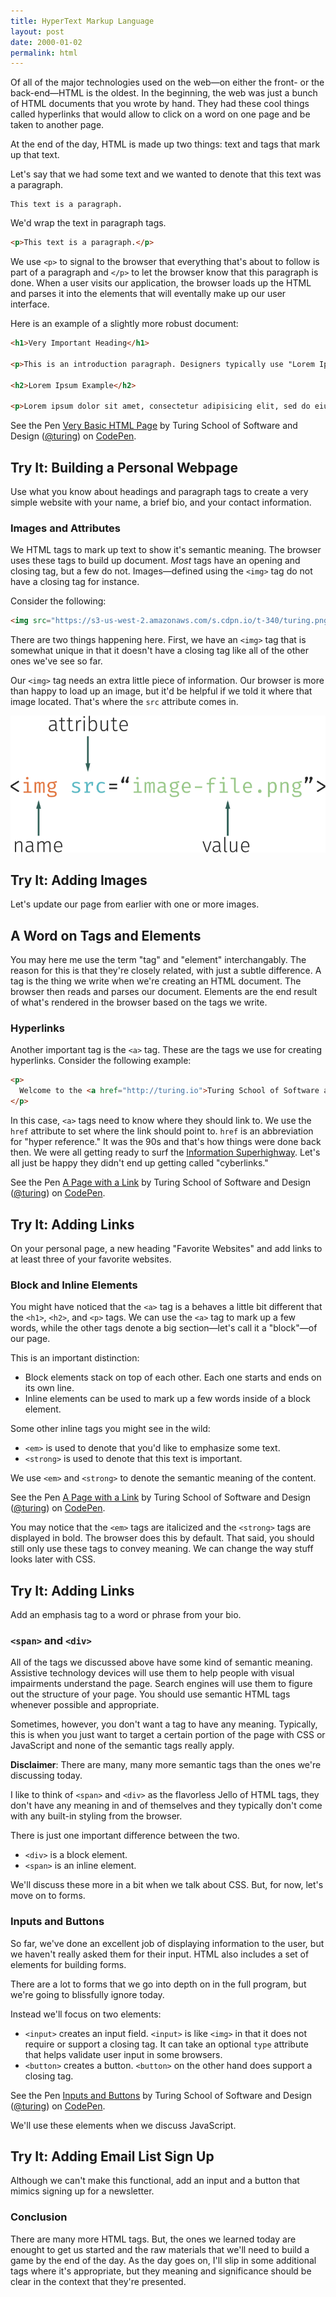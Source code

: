 ```yaml
---
title: HyperText Markup Language
layout: post
date: 2000-01-02
permalink: html
---
```


Of all of the major technologies used on the web—on either the front- or the back-end—HTML is the oldest. In the beginning, the web was just a bunch of HTML documents that you wrote by hand. They had these cool things called hyperlinks that would allow to click on a word on one page and be taken to another page.

At the end of the day, HTML is made up two things: text and tags that mark up that text.

Let's say that we had some text and we wanted to denote that this text was a paragraph.

```
This text is a paragraph.
```

We'd wrap the text in paragraph tags.

```html
<p>This text is a paragraph.</p>
```

We use `<p>` to signal to the browser that everything that's about to follow is part of a paragraph and `</p>` to let the browser know that this paragraph is done. When a user visits our application, the browser loads up the HTML and parses it into the elements that will eventally make up our user interface.

Here is an example of a slightly more robust document:

```html
<h1>Very Important Heading</h1>

<p>This is an introduction paragraph. Designers typically use "Lorem Ipsum" to fill out space in their designs while they wait for the real content. Lorem Ipsum looks kind of like Latin, but it's actually completely bogus. The nice part is that it has roughly the same distribution of word sizes as English.</p>

<h2>Lorem Ipsum Example</h2>

<p>Lorem ipsum dolor sit amet, consectetur adipisicing elit, sed do eiusmod tempor incididunt ut labore et dolore magna aliqua. Ut enim ad minim veniam, quis nostrud exercitation ullamco laboris nisi ut aliquip ex ea commodo consequat. Duis aute irure dolor in reprehenderit in voluptate velit esse cillum dolore eu fugiat nulla pariatur. Excepteur sint occaecat cupidatat non proident, sunt in culpa qui officia deserunt mollit anim id est laborum.</p>
```

<p data-height="300" data-theme-id="23788" data-slug-hash="VjvOyd" data-default-tab="html,result" data-user="turing" data-embed-version="2" class="codepen">See the Pen <a href="http://codepen.io/team/turing/pen/VjvOyd/">Very Basic HTML Page</a> by Turing School of Software and Design (<a href="http://codepen.io/turing">@turing</a>) on <a href="http://codepen.io">CodePen</a>.</p>

<div class="try-it">
<h2>Try It: Building a Personal Webpage</h2>

<p>Use what you know about headings and paragraph tags to create a very simple website with your name, a brief bio, and your contact information.</p>
</div>

### Images and Attributes

We HTML tags to mark up text to show it's semantic meaning. The browser uses these tags to build up document. _Most_ tags have an opening and closing tag, but a few do not. Images—defined using the `<img>` tag do not have a closing tag for instance.

Consider the following:

```html
<img src="https://s3-us-west-2.amazonaws.com/s.cdpn.io/t-340/turing.png">
```

There are two things happening here. First, we have an `<img>` tag that is somewhat unique in that it doesn't have a closing tag like all of the other ones we've see so far.

Our `<img>` tag needs an extra little piece of information. Our browser is more than happy to load up an image, but it'd be helpful if we told it where that image located. That's where the `src` attribute comes in.

![Anatomy of an HTML Tag](/images/anatomy.png)

<div class="try-it">
<h2>Try It: Adding Images</h2>

<p>Let's update our page from earlier with one or more images.</p>
</div>

<aside>
  <h2>A Word on Tags and Elements</h2>

  <p>
    You may here me use the term "tag" and "element" interchangably. The reason for this is that they're closely related, with just a subtle difference. A tag is the thing we write when we're creating an HTML document. The browser then reads and parses our document. Elements are the end result of what's rendered in the browser based on the tags we write.
  </p>
</aside>

### Hyperlinks

Another important tag is the `<a>` tag. These are the tags we use for creating hyperlinks. Consider the following example:

```html
<p>
  Welcome to the <a href="http://turing.io">Turing School of Software and Design</a>.
</p>
```

In this case, `<a>` tags need to know where they should link to. We use the `href` attribute to set where the link should point to. `href` is an abbreviation for "hyper reference." It was the 90s and that's how things were done back then. We were all getting ready to surf the [Information Superhighway][]. Let's all just be happy they didn't end up getting called "cyberlinks."

[Information Superhighway]: https://en.wikipedia.org/wiki/Information_superhighway "Information Superhighway on Wikipedia"

<p data-height="300" data-theme-id="23788" data-slug-hash="yJYdyb" data-default-tab="html,result" data-user="turing" data-embed-version="2" class="codepen">See the Pen <a href="http://codepen.io/team/turing/pen/yJYdyb/">A Page with a Link</a> by Turing School of Software and Design (<a href="http://codepen.io/turing">@turing</a>) on <a href="http://codepen.io">CodePen</a>.</p>

<div class="try-it">
<h2>Try It: Adding Links</h2>
  
<p>On your personal page, a new heading "Favorite Websites" and add links to at least three of your favorite websites.</p>
</div>

### Block and Inline Elements

You might have noticed that the `<a>` tag is a behaves a little bit different that the `<h1>`, `<h2>`, and `<p>` tags. We can use the `<a>` tag to mark up a few words, while the other tags denote a big section—let's call it a "block"—of our page.

This is an important distinction:

- Block elements stack on top of each other. Each one starts and ends on its own line.
- Inline elements can be used to mark up a few words inside of a block element.

Some other inline tags you might see in the wild:

- `<em>` is used to denote that you'd like to emphasize some text.
- `<strong>` is used to denote that this text is important.

We use `<em>` and `<strong>` to denote the semantic meaning of the content.

<p data-height="300" data-theme-id="23788" data-slug-hash="ezpwZe" data-default-tab="html,result" data-user="turing" data-embed-version="2" class="codepen">See the Pen <a href="http://codepen.io/team/turing/pen/ezpwZe/">A Page with a Link</a> by Turing School of Software and Design (<a href="http://codepen.io/turing">@turing</a>) on <a href="http://codepen.io">CodePen</a>.</p>

You may notice that the `<em>` tags are italicized and the `<strong>` tags are displayed in bold. The browser does this by default. That said, you should still only use these tags to convey meaning. We can change the way stuff looks later with CSS.

<div class="try-it">
<h2>Try It: Adding Links</h2>

<p>Add an emphasis tag to a word or phrase from your bio.</p>
</div>

### `<span>` and `<div>`

All of the tags we discussed above have some kind of semantic meaning. Assistive technology devices will use them to help people with visual impairments understand the page. Search engines will use them to figure out the structure of your page. You should use semantic HTML tags whenever possible and appropriate.

Sometimes, however, you don't want a tag to have any meaning. Typically, this is when you just want to target a certain portion of the page with CSS or JavaScript and none of the semantic tags really apply.

<aside>
  <strong>Disclaimer</strong>: There are many, many more semantic tags than the ones we're discussing today.
</aside>

I like to think of `<span>` and `<div>` as the flavorless Jello of HTML tags, they don't have any meaning in and of themselves and they typically don't come with any built-in styling from the browser.

There is just one important difference between the two.

- `<div>` is a block element.
- `<span>` is an inline element.

We'll discuss these more in a bit when we talk about CSS. But, for now, let's move on to forms.

### Inputs and Buttons

So far, we've done an excellent job of displaying information to the user, but we haven't really asked them for their input. HTML also includes a set of elements for building forms.

There are a lot to forms that we go into depth on in the full program, but we're going to blissfully ignore today.

Instead we'll focus on two elements:

- `<input>` creates an input field. `<input>` is like `<img>` in that it does not require or support a closing tag. It can take an optional `type` attribute that helps validate user input in some browsers.
- `<button>` creates a button. `<button>` on the other hand does support a closing tag.

<p data-height="300" data-theme-id="23788" data-slug-hash="MeaMEr" data-default-tab="html,result" data-user="turing" data-embed-version="2" class="codepen">See the Pen <a href="http://codepen.io/team/turing/pen/MeaMEr/">Inputs and Buttons</a> by Turing School of Software and Design (<a href="http://codepen.io/turing">@turing</a>) on <a href="http://codepen.io">CodePen</a>.</p>

We'll use these elements when we discuss JavaScript.

<div class="try-it">
<h2>Try It: Adding Email List Sign Up</h2>

<p>Although we can't make this functional, add an input and a button that mimics signing up for a newsletter.</p>
</div>

### Conclusion

There are many more HTML tags. But, the ones we learned today are enought to get us started and the raw materials that we'll need to build a game by the end of the day. As the day goes on, I'll slip in some additional tags where it's appropriate, but they meaning and significance should be clear in the context that they're presented.
